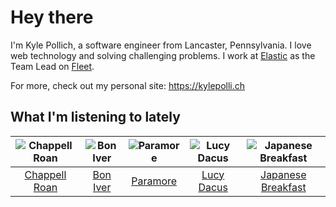 # Hey there


I'm Kyle Pollich, a software engineer from Lancaster, Pennsylvania. I love web technology and solving challenging problems.
I work at [Elastic](https://www.elastic.co/) as the Team Lead on [Fleet](https://www.elastic.co/guide/en/fleet/current/fleet-overview.html).

For more, check out my personal site: https://kylepolli.ch

## What I'm listening to lately

<!-- begin artists -->
  |![Chappell Roan](https://i.scdn.co/image/ab6761610000f178cde5a0d57c1b79de5fce6bee)|![Bon Iver](https://i.scdn.co/image/ab6761610000f1786f0263707e8448af7c91b1a9)|![Paramore](https://i.scdn.co/image/ab6761610000f178b10c34546a4ca2d7faeb8865)|![Lucy Dacus](https://i.scdn.co/image/ab6761610000f178a5a55fb2f2c129da51b7676e)|![Japanese Breakfast](https://i.scdn.co/image/ab6761610000f178679cee0110b7cc128a496431)|
  |:---:|:---:|:---:|:---:|:---:|
  |[Chappell Roan](https://open.spotify.com/artist/7GlBOeep6PqTfFi59PTUUN)|[Bon Iver](https://open.spotify.com/artist/4LEiUm1SRbFMgfqnQTwUbQ)|[Paramore](https://open.spotify.com/artist/74XFHRwlV6OrjEM0A2NCMF)|[Lucy Dacus](https://open.spotify.com/artist/07D1Bjaof0NFlU32KXiqUP)|[Japanese Breakfast](https://open.spotify.com/artist/7MoIc5s9KXolCBH1fy9kkw)|
<!-- end artists -->

